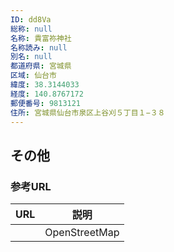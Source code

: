 ```yaml
---
ID: dd8Va
総称: null
名称: 貴富祢神社
名称読み: null
別名: null
都道府県: 宮城県
区域: 仙台市
緯度: 38.3144033
経度: 140.8767172
郵便番号: 9813121
住所: 宮城県仙台市泉区上谷刈５丁目１−３８
---
```


## その他

### 参考URL

| URL | 説明          |
| --- | ------------- |
|     | OpenStreetMap |
